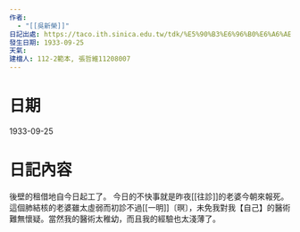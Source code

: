 ```yaml
---
作者:
  - "[[吳新榮]]"
日記出處: https://taco.ith.sinica.edu.tw/tdk/%E5%90%B3%E6%96%B0%E6%A6%AE%E6%97%A5%E8%A8%98/1933-09-25
發生日期: 1933-09-25
天氣: 
建檔人: 112-2範本, 張哲維11208007
---
```


# 日期
1933-09-25
# 日記內容

後壁的租借地自今日起工了。 今日的不快事就是昨夜[[往診]]的老婆今朝來報死。這個肺結核的老婆雖太虛弱而初診不過[[一明]]〔暝〕，未免我對我【自己】的醫術難無懷疑。當然我的醫術太稚幼，而且我的經驗也太淺薄了。